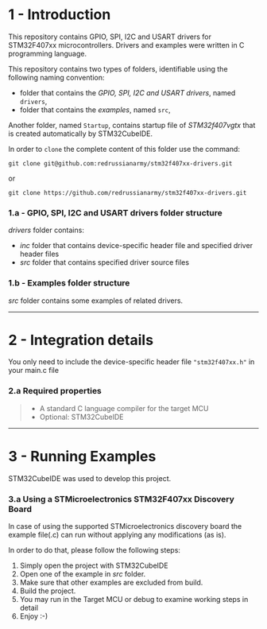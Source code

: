 # 1 - Introduction

This repository contains GPIO, SPI, I2C and USART drivers for STM32F407xx microcontrollers. Drivers and examples were written in C programming language.

This repository contains two types of folders, identifiable using the following naming convention:

- folder that contains the *GPIO, SPI, I2C and USART drivers*, named  `drivers`,
- folder that contains the *examples*, named  `src`,

Another folder, named  `Startup`, contains startup file of *STM32f407vgtx* that is created automatically by STM32CubeIDE.

In order to `clone` the complete content of this folder use the command:

```git
git clone git@github.com:redrussianarmy/stm32f407xx-drivers.git
```
or
```git
git clone https://github.com/redrussianarmy/stm32f407xx-drivers.git
```

### 1.a - GPIO, SPI, I2C and USART drivers folder structure

*drivers* folder contains:

- *inc* folder that contains device-specific header file and specified driver header files
- *src* folder that contains specified driver source files

### 1.b - Examples folder structure

*src* folder contains some examples of related drivers.

------

# 2 - Integration details
You only need to include the device-specific header file ```"stm32f407xx.h"``` in your main.c file

### 2.a Required properties

> * A standard C language compiler for the target MCU
> * Optional: STM32CubeIDE

------

# 3 - Running Examples

STM32CubeIDE was used to develop this project.

### 3.a Using a STMicroelectronics STM32F407xx Discovery Board

In case of using the supported STMicroelectronics discovery board the example file(.c) can run without applying any modifications (as is).

In order to do that, please follow the following steps:

1. Simply open the project with STM32CubeIDE
2. Open one of the example in *src* folder.
3. Make sure that other examples are excluded from build.
4. Build the project.
5. You may run in the Target MCU or debug to examine working steps in detail
6. Enjoy :-)
